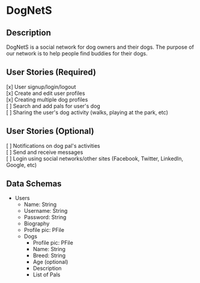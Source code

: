 # DogNetS
## Description
DogNetS is a social network for dog owners and their dogs. The purpose of our network is to help people find buddies for their dogs. 

## User Stories (Required) 
[x] User signup/login/logout  
[x] Create and edit user profiles  
[x] Creating multiple dog profiles  
[ ] Search and add pals for user's dog  
[ ] Sharing the user's dog activity (walks, playing at the park, etc)  

## User Stories (Optional) 
[ ] Notifications on dog pal's activities  
[ ] Send and receive messages  
[ ] Login using social networks/other sites (Facebook, Twitter, LinkedIn, Google, etc)	

## Data Schemas
- Users 
  - Name: String
  - Username: String
  - Password: String
  - Biography
  - Profile pic: PFile 
  - Dogs 
    - Profile pic: PFile
    - Name: String
    - Breed: String
    - Age (optional)
    - Description
    - List of Pals
